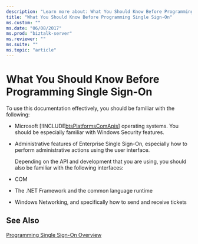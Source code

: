 ```yaml
---
description: "Learn more about: What You Should Know Before Programming Single Sign-On"
title: "What You Should Know Before Programming Single Sign-On"
ms.custom: ""
ms.date: "06/08/2017"
ms.prod: "biztalk-server"
ms.reviewer: ""
ms.suite: ""
ms.topic: "article"
---
```

# What You Should Know Before Programming Single Sign-On
To use this documentation effectively, you should be familiar with the following:  
  
- Microsoft [!INCLUDE[btsPlatformsComApis](../includes/btsplatformscomapis-md.md)] operating systems. You should be especially familiar with Windows Security features.  
  
- Administrative features of Enterprise Single Sign-On, especially how to perform administrative actions using the user interface.  
  
  Depending on the API and development that you are using, you should also be familiar with the following interfaces:  
  
- COM  
  
- The .NET Framework and the common language runtime  
  
- Windows Networking, and specifically how to send and receive tickets  
  
## See Also  
 [Programming Single Sign-On Overview](../core/programming-single-sign-on-overview.md)
